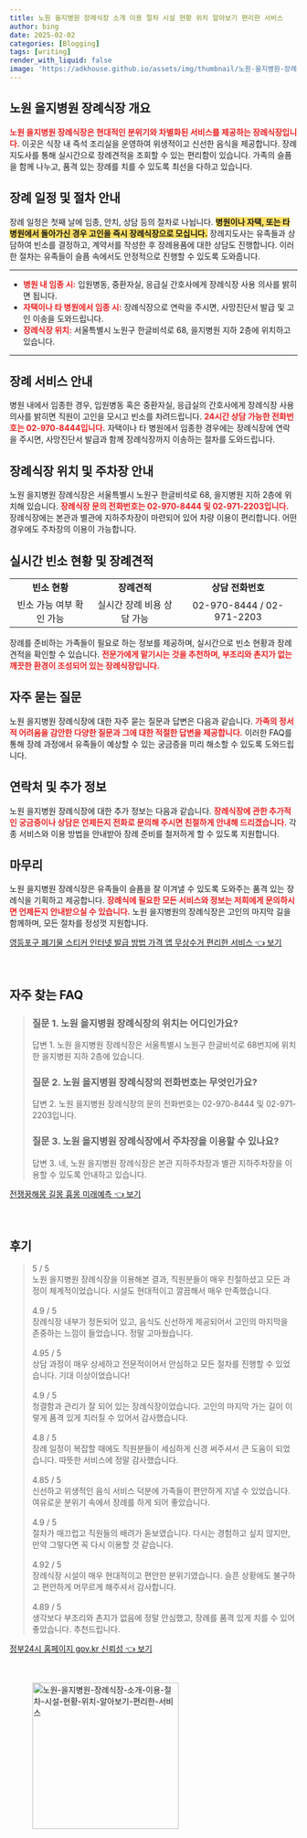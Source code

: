 ```yaml
---
title: 노원 을지병원 장례식장 소개 이용 절차 시설 현황 위치 알아보기 편리한 서비스
author: bing
date: 2025-02-02
categories: [Blogging]
tags: [writing]
render_with_liquid: false
image: 'https://adkhouse.github.io/assets/img/thumbnail/노원-을지병원-장례식장-소개-이용-절차-시설-현황-위치-알아보기-편리한-서비스.webp'
---
```



<h2 id='장례식장 개요'>노원 을지병원 장례식장 개요</h2>

<p><b><span style="color: #ee2323;">노원 을지병원 장례식장은 현대적인 분위기와 차별화된 서비스를 제공하는 장례식장입니다.</span></b> 이곳은 식장 내 즉석 조리실을 운영하여 위생적이고 신선한 음식을 제공합니다. 장례지도사를 통해 실시간으로 장례견적을 조회할 수 있는 편리함이 있습니다. 가족의 슬픔을 함께 나누고, 품격 있는 장례를 치를 수 있도록 최선을 다하고 있습니다.</p>

<h2 id='장례 일정 안내'>장례 일정 및 절차 안내</h2>

<p>장례 일정은 첫째 날에 임종, 안치, 상담 등의 절차로 나뉩니다. <b><span style="background-color: #ffe066;">병원이나 자택, 또는 타 병원에서 돌아가신 경우 고인을 즉시 장례식장으로 모십니다.</span></b> 장례지도사는 유족들과 상담하여 빈소를 결정하고, 계약서를 작성한 후 장례용품에 대한 상담도 진행합니다. 이러한 절차는 유족들이 슬픔 속에서도 안정적으로 진행할 수 있도록 도와줍니다.</p>

<hr />

<ul>
    <li><b><span style="color: #ee2323;">병원 내 임종 시:</span></b> 입원병동, 중환자실, 응급실 간호사에게 장례식장 사용 의사를 밝히면 됩니다.</li>
    <li><b><span style="color: #ee2323;">자택이나 타 병원에서 임종 시:</span></b> 장례식장으로 연락을 주시면, 사망진단서 발급 및 고인 이송을 도와드립니다.</li>
    <li><b><span style="color: #ee2323;">장례식장 위치:</span></b> 서울특별시 노원구 한글비석로 68, 을지병원 지하 2층에 위치하고 있습니다.</li>
</ul>

<hr />

<h2 id='장례서비스 안내'>장례 서비스 안내</h2>

<p>병원 내에서 임종한 경우, 입원병동 혹은 중환자실, 응급실의 간호사에게 장례식장 사용 의사를 밝히면 직원이 고인을 모시고 빈소를 차려드립니다. <b><span style="color: #ee2323;">24시간 상담 가능한 전화번호는 02-970-8444입니다.</span></b> 자택이나 타 병원에서 임종한 경우에는 장례식장에 연락을 주시면, 사망진단서 발급과 함께 장례식장까지 이송하는 절차를 도와드립니다.</p>

<h2 id='장례식장 위치 및 주차장 안내'>장례식장 위치 및 주차장 안내</h2>

<p>노원 을지병원 장례식장은 서울특별시 노원구 한글비석로 68, 을지병원 지하 2층에 위치해 있습니다. <b><span style="color: #ee2323;">장례식장 문의 전화번호는 02-970-8444 및 02-971-2203입니다.</span></b> 장례식장에는 본관과 별관에 지하주차장이 마련되어 있어 차량 이용이 편리합니다. 어떤 경우에도 주차장의 이용이 가능합니다.</p>

<h2 id='실시간 빈소 현황 및 장례견적'>실시간 빈소 현황 및 장례견적</h2>

<table>
    <tr>
        <td style="text-align: center; height: 17px;"><b>빈소 현황</b></td>
        <td style="text-align: center; height: 17px;"><b>장례견적</b></td>
        <td style="text-align: center; height: 17px;"><b>상담 전화번호</b></td>
    </tr>
    <tr>
        <td style="text-align: center; height: 17px;">빈소 가능 여부 확인 가능</td>
        <td style="text-align: center; height: 17px;">실시간 장례 비용 상담 가능</td>
        <td style="text-align: center; height: 17px;">02-970-8444 / 02-971-2203</td>
    </tr>
</table>

<p>장례를 준비하는 가족들이 필요로 하는 정보를 제공하며, 실시간으로 빈소 현황과 장례견적을 확인할 수 있습니다. <b><span style="color: #ee2323;">전문가에게 맡기시는 것을 추천하며, 부조리와 촌지가 없는 깨끗한 환경이 조성되어 있는 장례식장입니다.</span></b></p>

<h2 id='자주 묻는 질문'>자주 묻는 질문</h2>

<p>노원 을지병원 장례식장에 대한 자주 묻는 질문과 답변은 다음과 같습니다. <b><span style="color: #ee2323;">가족의 정서적 어려움을 감안한 다양한 질문과 그에 대한 적절한 답변을 제공합니다.</span></b> 이러한 FAQ를 통해 장례 과정에서 유족들이 예상할 수 있는 궁금증을 미리 해소할 수 있도록 도와드립니다.</p>

<h2 id='연락처 및 추가 정보'>연락처 및 추가 정보</h2>

<p>노원 을지병원 장례식장에 대한 추가 정보는 다음과 같습니다. <b><span style="color: #ee2323;">장례식장에 관한 추가적인 궁금증이나 상담은 언제든지 전화로 문의해 주시면 친절하게 안내해 드리겠습니다.</span></b> 각종 서비스와 이용 방법을 안내받아 장례 준비를 철저하게 할 수 있도록 지원합니다.</p>

<h2 id='마무리'>마무리</h2>

<p>노원 을지병원 장례식장은 유족들이 슬픔을 잘 이겨낼 수 있도록 도와주는 품격 있는 장례식을 기획하고 제공합니다. <b><span style="color: #ee2323;">장례식에 필요한 모든 서비스와 정보는 저희에게 문의하시면 언제든지 안내받으실 수 있습니다.</span></b> 노원 을지병원의 장례식장은 고인의 마지막 길을 함께하며, 모든 절차를 정성껏 지원합니다.</p>


<p><a class="click-button" title="영등포구 폐기물 스티커 인터넷 발급 방법 가격 앱 무상수거 편리한 서비스" href="https://adkhouse.github.io/posts/%EC%98%81%EB%93%B1%ED%8F%AC%EA%B5%AC-%ED%8F%90%EA%B8%B0%EB%AC%BC-%EC%8A%A4%ED%8B%B0%EC%BB%A4-%EC%9D%B8%ED%84%B0%EB%84%B7-%EB%B0%9C%EA%B8%89-%EB%B0%A9%EB%B2%95-%EA%B0%80%EA%B2%A9-%EC%95%B1-%EB%AC%B4%EC%83%81%EC%88%98%EA%B1%B0-%ED%8E%B8%EB%A6%AC%ED%95%9C-%EC%84%9C%EB%B9%84%EC%8A%A4/" rel="dofollow">영등포구 폐기물 스티커 인터넷 발급 방법 가격 앱 무상수거 편리한 서비스 👈 보기</a></p><br>
<h2 id='자주_찾는_FAQ'>자주 찾는 FAQ</h2>
<div itemscope="" itemtype="https://schema.org/FAQPage"> 
<blockquote> 
<div itemscope="" itemprop="mainEntity" itemtype="https://schema.org/Question"> 
<h3 itemprop="name">질문 1. 노원 을지병원 장례식장의 위치는 어디인가요?</h3> 
<div itemscope="" itemprop="acceptedAnswer" itemtype="https://schema.org/Answer"> 
<span itemprop="text"> 
<p>답변 1. 노원 을지병원 장례식장은 서울특별시 노원구 한글비석로 68번지에 위치한 을지병원 지하 2층에 있습니다.</p> 
</span> 
</div> 
</div> 

<div itemscope="" itemprop="mainEntity" itemtype="https://schema.org/Question"> 
<h3 itemprop="name">질문 2. 노원 을지병원 장례식장의 전화번호는 무엇인가요?</h3> 
<div itemscope="" itemprop="acceptedAnswer" itemtype="https://schema.org/Answer"> 
<span itemprop="text"> 
<p>답변 2. 노원 을지병원 장례식장의 문의 전화번호는 02-970-8444 및 02-971-2203입니다.</p> 
</span> 
</div> 
</div> 

<div itemscope="" itemprop="mainEntity" itemtype="https://schema.org/Question"> 
<h3 itemprop="name">질문 3. 노원 을지병원 장례식장에서 주차장을 이용할 수 있나요?</h3> 
<div itemscope="" itemprop="acceptedAnswer" itemtype="https://schema.org/Answer"> 
<span itemprop="text"> 
<p>답변 3. 네, 노원 을지병원 장례식장은 본관 지하주차장과 별관 지하주차장을 이용할 수 있도록 안내하고 있습니다.</p> 
</span> 
</div> 
</div> 

</blockquote> 
</div>
<p><a class="click-button" title="전쟁꿈해몽 길몽 흉몽 미래예측" href="https://adkhouse.github.io/posts/%EC%A0%84%EC%9F%81%EA%BF%88%ED%95%B4%EB%AA%BD-%EA%B8%B8%EB%AA%BD-%ED%9D%89%EB%AA%BD-%EB%AF%B8%EB%9E%98%EC%98%88%EC%B8%A1/" rel="dofollow">전쟁꿈해몽 길몽 흉몽 미래예측 👈 보기</a></p><br>
<h2 id='후기'>후기</h2>
<div itemscope itemtype="https://schema.org/Product">
  <blockquote>
  <div itemprop="review" itemscope itemtype="https://schema.org/Review">
      <div itemprop="reviewRating" itemscope itemtype="https://schema.org/Rating"> <span itemprop="ratingValue">5</span> / <span itemprop="bestRating">5</span> </div>
      <span itemprop="reviewBody">노원 을지병원 장례식장을 이용해본 결과, 직원분들이 매우 친절하셨고 모든 과정이 체계적이었습니다. 시설도 현대적이고 깔끔해서 매우 만족했습니다.</span>
  </div>
  <br>
  <div itemprop="review" itemscope itemtype="https://schema.org/Review">
      <div itemprop="reviewRating" itemscope itemtype="https://schema.org/Rating"> <span itemprop="ratingValue">4.9</span> / <span itemprop="bestRating">5</span> </div>
      <span itemprop="reviewBody">장례식장 내부가 정돈되어 있고, 음식도 신선하게 제공되어서 고인의 마지막을 존중하는 느낌이 들었습니다. 정말 고마웠습니다.</span>
  </div>
  <br>
  <div itemprop="review" itemscope itemtype="https://schema.org/Review">
      <div itemprop="reviewRating" itemscope itemtype="https://schema.org/Rating"> <span itemprop="ratingValue">4.95</span> / <span itemprop="bestRating">5</span> </div>
      <span itemprop="reviewBody">상담 과정이 매우 상세하고 전문적이어서 안심하고 모든 절차를 진행할 수 있었습니다. 기대 이상이었습니다!</span>
  </div>
  <br>
  <div itemprop="review" itemscope itemtype="https://schema.org/Review">
      <div itemprop="reviewRating" itemscope itemtype="https://schema.org/Rating"> <span itemprop="ratingValue">4.9</span> / <span itemprop="bestRating">5</span> </div>
      <span itemprop="reviewBody">청결함과 관리가 잘 되어 있는 장례식장이었습니다. 고인의 마지막 가는 길이 이렇게 품격 있게 치러질 수 있어서 감사했습니다.</span>
  </div>
  <br>
  <div itemprop="review" itemscope itemtype="https://schema.org/Review">
      <div itemprop="reviewRating" itemscope itemtype="https://schema.org/Rating"> <span itemprop="ratingValue">4.8</span> / <span itemprop="bestRating">5</span> </div>
      <span itemprop="reviewBody">장례 일정이 복잡할 때에도 직원분들이 세심하게 신경 써주셔서 큰 도움이 되었습니다. 따뜻한 서비스에 정말 감사했습니다.</span>
  </div>
  <br>
  <div itemprop="review" itemscope itemtype="https://schema.org/Review">
      <div itemprop="reviewRating" itemscope itemtype="https://schema.org/Rating"> <span itemprop="ratingValue">4.85</span> / <span itemprop="bestRating">5</span> </div>
      <span itemprop="reviewBody">신선하고 위생적인 음식 서비스 덕분에 가족들이 편안하게 지낼 수 있었습니다. 여유로운 분위기 속에서 장례를 하게 되어 좋았습니다.</span>
  </div>
  <br>
  <div itemprop="review" itemscope itemtype="https://schema.org/Review">
      <div itemprop="reviewRating" itemscope itemtype="https://schema.org/Rating"> <span itemprop="ratingValue">4.9</span> / <span itemprop="bestRating">5</span> </div>
      <span itemprop="reviewBody">절차가 매끄럽고 직원들의 배려가 돋보였습니다. 다시는 경험하고 싶지 않지만, 만약 그렇다면 꼭 다시 이용할 것 같습니다.</span>
  </div>
  <br>
  <div itemprop="review" itemscope itemtype="https://schema.org/Review">
      <div itemprop="reviewRating" itemscope itemtype="https://schema.org/Rating"> <span itemprop="ratingValue">4.92</span> / <span itemprop="bestRating">5</span> </div>
      <span itemprop="reviewBody">장례식장 시설이 매우 현대적이고 편안한 분위기였습니다. 슬픈 상황에도 불구하고 편안하게 머무르게 해주셔서 감사합니다.</span>
  </div>
  <br>
  <div itemprop="review" itemscope itemtype="https://schema.org/Review">
      <div itemprop="reviewRating" itemscope itemtype="https://schema.org/Rating"> <span itemprop="ratingValue">4.89</span> / <span itemprop="bestRating">5</span> </div>
      <span itemprop="reviewBody">생각보다 부조리와 촌지가 없음에 정말 안심했고, 장례를 품격 있게 치를 수 있어 좋았습니다. 추천드립니다.</span>
  </div>
  </blockquote>
</div>
<p><a class="click-button" title="정부24시 홈페이지 gov.kr 신뢰성" href="https://adkhouse.github.io/posts/%EC%A0%95%EB%B6%8024%EC%8B%9C-%ED%99%88%ED%8E%98%EC%9D%B4%EC%A7%80-gov.kr-%EC%8B%A0%EB%A2%B0%EC%84%B1/" rel="dofollow">정부24시 홈페이지 gov.kr 신뢰성 👈 보기</a></p><br>
<figure class="image"><img src="https://adkhouse.github.io/assets/img/thumbnail/노원-을지병원-장례식장-소개-이용-절차-시설-현황-위치-알아보기-편리한-서비스.webp" alt="노원-을지병원-장례식장-소개-이용-절차-시설-현황-위치-알아보기-편리한-서비스" width="256" height="256"></figure>